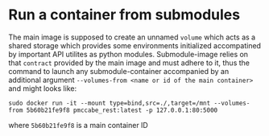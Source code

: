 # Run a container from submodules

The main image is supposed to create an unnamed `volume` which acts as a shared storage which provides some environments initialized accompatined by important API utilites as python modules.
Submodule-image relies on that `contract` provided by the main image and must adhere to it, thus the command to launch any submodule-container accompanied by an additional argument `--volumes-from <name or id of the main container>` and might looks like:

`sudo docker run -it --mount type=bind,src=./,target=/mnt --volumes-from 5b60b21fe9f8 pmccabe_rest:latest -p 127.0.0.1:80:5000`

where `5b60b21fe9f8` is a main container ID
